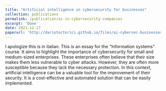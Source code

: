 ```yaml
---
title: "Artificial intelligence in cybersecurity for businesses"
collection: publications
permalink: /publication/ai-in-cybersecurity-companies
excerpt: 'Done'
date: 2021-12-17
paperurl: 'http://dariotortorici.github.io/files/ai-cybersec-businesses.pdf'
---
```

I apologize this is in italian.
This is an essay for the "Information systems" course. It aims to highlight the importance of cybersecurity for small and medium-sized enterprises. These enterprises often believe that their size makes them less vulnerable to cyber attacks. However, they are often more susceptible because they lack the necessary protection. In this context, artificial intelligence can be a valuable tool for the improvement of their security. It is a cost-effective and automated solution that can be easily implemented.
